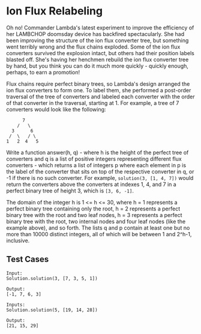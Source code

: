 # Ion Flux Relabeling

Oh no! Commander Lambda's latest experiment to improve the efficiency of her 
LAMBCHOP doomsday device has backfired spectacularly. 
She had been improving the structure of the ion flux converter tree, 
but something went terribly wrong and the flux chains exploded. 
Some of the ion flux converters survived the explosion intact, 
but others had their position labels blasted off. 
She's having her henchmen rebuild the ion flux converter tree by hand, 
but you think you can do it much more quickly - quickly enough, perhaps, 
to earn a promotion!

Flux chains require perfect binary trees, so Lambda's design arranged the 
ion flux converters to form one. To label them, she performed a post-order 
traversal of the tree of converters and labeled each converter with the order of 
that converter in the traversal, starting at 1. For example, a tree of 7 converters would 
look like the following:
```
      7
    /   \
  3      6
 /  \   / \
1   2  4   5
```
Write a function answer(h, q) - where h is the height of the perfect tree of converters 
and q is a list of positive integers representing different flux converters - 
which returns a list of integers p where each element in p is the label of the converter 
that sits on top of the respective converter in q, or -1 if there is no such converter. 
For example, `solution(3, [1, 4, 7])` would return the converters above the converters at 
indexes 1, 4, and 7 in a perfect binary tree of height 3, which is `[3, 6, -1]`.

The domain of the integer h is 1 <= h <= 30, where h = 1 represents a perfect binary tree 
containing only the root, h = 2 represents a perfect binary tree with the root and two leaf 
nodes, h = 3 represents a perfect binary tree with the root, 
two internal nodes and four leaf nodes (like the example above), and so forth. 
The lists q and p contain at least one but no more than 10000 distinct integers, 
all of which will be between 1 and 2^h-1, inclusive.

## Test Cases

```
Input:
Solution.solution(3, [7, 3, 5, 1])

Output:
[-1, 7, 6, 3]

Inputs:
Solution.solution(5, [19, 14, 28])

Output:
[21, 15, 29]

```
